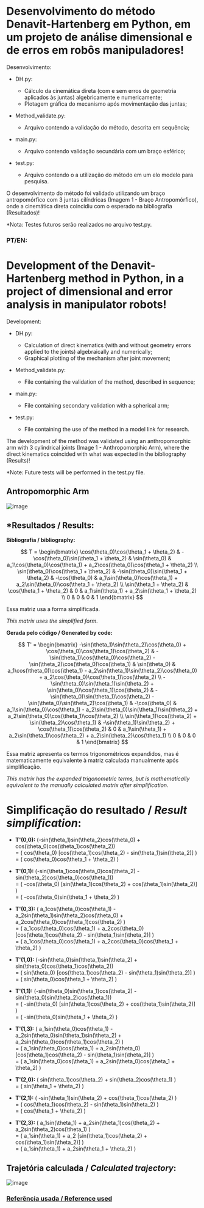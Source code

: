# Desenvolvimento do método Denavit-Hartenberg em Python, em um projeto de análise dimensional e de erros em robôs manipuladores!

Desenvolvimento:
- DH.py:
  - Cálculo da cinemática direta (com e sem erros de geometria aplicados às juntas) algebricamente e numericamente;
  - Plotagem gráfica do mecanismo após movimentação das juntas;

- Method_validate.py:
  - Arquivo contendo a validação do método, descrita em sequência;

- main.py:
  - Arquivo contendo validação secundária com um braço esférico;

- test.py:
  - Arquivo contendo o a utilização do método em um elo modelo para pesquisa.

O desenvolvimento do método foi validado utilizando um braço antropomórfico com 3 juntas cilíndricas (Imagem 1 - Braço Antropomórfico), onde a cinemática direta coincidiu com o esperado na bibliografia (Resultados)!

*Nota: Testes futuros serão realizados no arquivo test.py.

### **PT/EN:** 
# Development of the Denavit-Hartenberg method in Python, in a project of dimensional and error analysis in manipulator robots!

Development:
- DH.py:
  - Calculation of direct kinematics (with and without geometry errors applied to the joints) algebraically and numerically;
  - Graphical plotting of the mechanism after joint movement;

- Method_validate.py:
  - File containing the validation of the method, described in sequence;

- main.py:
  - File containing secondary validation with a spherical arm;

- test.py:
  - File containing the use of the method in a model link for research.
 
The development of the method was validated using an anthropomorphic arm with 3 cylindrical joints (Image 1 - Anthropomorphic Arm), where the direct kinematics coincided with what was expected in the bibliography (Results)!

*Note: Future tests will be performed in the test.py file.


## **Antropomorphic Arm**

![image](https://github.com/user-attachments/assets/fb2276c0-c112-48a9-955f-f4f296786b1b)



## *Resultados / Results:

**Bibliografia / bibliography:**

$$
T = \begin{bmatrix}
\cos(\theta_0)\cos(\theta_1 + \theta_2) & -\cos(\theta_0)\sin(\theta_1 + \theta_2) & \sin(\theta_0) & a_1\cos(\theta_0)\cos(\theta_1) + a_2\cos(\theta_0)\cos(\theta_1 + \theta_2) \\
\sin(\theta_0)\cos(\theta_1 + \theta_2) & -\sin(\theta_0)\sin(\theta_1 + \theta_2) & -\cos(\theta_0) & a_1\sin(\theta_0)\cos(\theta_1) + a_2\sin(\theta_0)\cos(\theta_1 + \theta_2) \\
\sin(\theta_1 + \theta_2) & \cos(\theta_1 + \theta_2) & 0 & a_1\sin(\theta_1) + a_2\sin(\theta_1 + \theta_2) \\
0 & 0 & 0 & 1
\end{bmatrix}
$$

Essa matriz usa a forma simplificada.

*This matrix uses the simplified form.*

**Gerada pelo código / Generated by code:**

$$
T' = \begin{bmatrix}
-\sin(\theta_1)\sin(\theta_2)\cos(\theta_0) + \cos(\theta_0)\cos(\theta_1)\cos(\theta_2) & -\sin(\theta_1)\cos(\theta_0)\cos(\theta_2) - \sin(\theta_2)\cos(\theta_0)\cos(\theta_1) & \sin(\theta_0) & a_1\cos(\theta_0)\cos(\theta_1) - a_2\sin(\theta_1)\sin(\theta_2)\cos(\theta_0) + a_2\cos(\theta_0)\cos(\theta_1)\cos(\theta_2) \\
-\sin(\theta_0)\sin(\theta_1)\sin(\theta_2) + \sin(\theta_0)\cos(\theta_1)\cos(\theta_2) & -\sin(\theta_0)\sin(\theta_1)\cos(\theta_2) - \sin(\theta_0)\sin(\theta_2)\cos(\theta_1) & -\cos(\theta_0) & a_1\sin(\theta_0)\cos(\theta_1) - a_2\sin(\theta_0)\sin(\theta_1)\sin(\theta_2) + a_2\sin(\theta_0)\cos(\theta_1)\cos(\theta_2) \\
\sin(\theta_1)\cos(\theta_2) + \sin(\theta_2)\cos(\theta_1) & -\sin(\theta_1)\sin(\theta_2) + \cos(\theta_1)\cos(\theta_2) & 0 & a_1\sin(\theta_1) + a_2\sin(\theta_1)\cos(\theta_2) + a_2\sin(\theta_2)\cos(\theta_1) \\
0 & 0 & 0 & 1
\end{bmatrix}
$$

Essa matriz apresenta os termos trigonométricos expandidos, mas é matematicamente equivalente à matriz calculada manualmente após simplificação.

*This matrix has the expanded trigonometric terms, but is mathematically equivalent to the manually calculated matrix after simplification.*

# Simplificação do resultado / *Result simplification*:

- **T'(0,0):** \(-sin(\theta_1)sin(\theta_2)cos(\theta_0) + cos(\theta_0)cos(\theta_1)cos(\theta_2)\)  
  = \( cos(\theta_0) [cos(\theta_1)cos(\theta_2) - sin(\theta_1)sin(\theta_2)] \)  
  = \( cos(\theta_0)cos(\theta_1 + \theta_2) \)
  
- **T'(0,1):** \(-sin(\theta_1)cos(\theta_0)cos(\theta_2) - sin(\theta_2)cos(\theta_0)cos(\theta_1)\)  
  = \( -cos(\theta_0) [sin(\theta_1)cos(\theta_2) + cos(\theta_1)sin(\theta_2)] \)  
  = \( -cos(\theta_0)sin(\theta_1 + \theta_2) \)

- **T'(0,3):** \( a_1cos(\theta_0)cos(\theta_1) - a_2sin(\theta_1)sin(\theta_2)cos(\theta_0) + a_2cos(\theta_0)cos(\theta_1)cos(\theta_2) \)  
  = \( a_1cos(\theta_0)cos(\theta_1) + a_2cos(\theta_0) [cos(\theta_1)cos(\theta_2) - sin(\theta_1)sin(\theta_2)] \)  
  = \( a_1cos(\theta_0)cos(\theta_1) + a_2cos(\theta_0)cos(\theta_1 + \theta_2) \)

- **T'(1,0):** \(-sin(\theta_0)sin(\theta_1)sin(\theta_2) + sin(\theta_0)cos(\theta_1)cos(\theta_2)\)  
  = \( sin(\theta_0) [cos(\theta_1)cos(\theta_2) - sin(\theta_1)sin(\theta_2)] \)  
  = \( sin(\theta_0)cos(\theta_1 + \theta_2) \)

- **T'(1,1):** \(-sin(\theta_0)sin(\theta_1)cos(\theta_2) - sin(\theta_0)sin(\theta_2)cos(\theta_1)\)  
  = \( -sin(\theta_0) [sin(\theta_1)cos(\theta_2) + cos(\theta_1)sin(\theta_2)] \)  
  = \( -sin(\theta_0)sin(\theta_1 + \theta_2) \)

- **T'(1,3):** \( a_1sin(\theta_0)cos(\theta_1) - a_2sin(\theta_0)sin(\theta_1)sin(\theta_2) + a_2sin(\theta_0)cos(\theta_1)cos(\theta_2) \)  
  = \( a_1sin(\theta_0)cos(\theta_1) + a_2sin(\theta_0) [cos(\theta_1)cos(\theta_2) - sin(\theta_1)sin(\theta_2)] \)  
  = \( a_1sin(\theta_0)cos(\theta_1) + a_2sin(\theta_0)cos(\theta_1 + \theta_2) \)

- **T'(2,0):** \( sin(\theta_1)cos(\theta_2) + sin(\theta_2)cos(\theta_1) \)  
  = \( sin(\theta_1 + \theta_2) \)

- **T'(2,1):** \( -sin(\theta_1)sin(\theta_2) + cos(\theta_1)cos(\theta_2) \)  
  = \( cos(\theta_1)cos(\theta_2) - sin(\theta_1)sin(\theta_2) \)  
  = \( cos(\theta_1 + \theta_2) \)

- **T'(2,3):** \( a_1sin(\theta_1) + a_2sin(\theta_1)cos(\theta_2) + a_2sin(\theta_2)cos(\theta_1) \)  
  = \( a_1sin(\theta_1) + a_2 [sin(\theta_1)cos(\theta_2) + cos(\theta_1)sin(\theta_2)] \)  
  = \( a_1sin(\theta_1) + a_2sin(\theta_1 + \theta_2) \)


## **Trajetória calculada / *Calculated trajectory*:**

![image](https://github.com/user-attachments/assets/b30c4a6f-b0bd-4a3a-b591-6b1ac08d5baf)


### [Referência usada / Reference used](https://link.springer.com/book/10.1007/978-1-84628-642-1)

